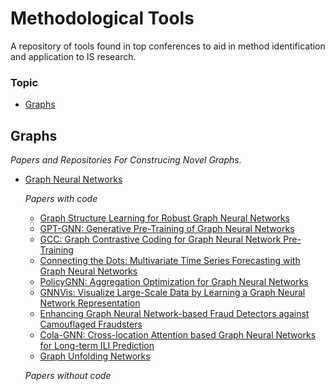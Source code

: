 # Methodological Tools
A repository of tools found in top conferences to aid in method identification and application to IS research.

### Topic
- [Graphs](#Graphs)

## Graphs
*Papers and Repositories For Construcing Novel Graphs.*
- [Graph Neural Networks](https://repository.hkbu.edu.hk/cgi/viewcontent.cgi?article=1000&context=vprd_ja)
  
  *Papers with code*
  - [Graph Structure Learning for Robust Graph Neural Networks](https://github.com/ChandlerBang/Pro-GNN)
  - [GPT-GNN: Generative Pre-Training of Graph Neural Networks](https://github.com/acbull/GPT-GNN)
  - [GCC: Graph Contrastive Coding for Graph Neural Network Pre-Training](https://github.com/THUDM/GCC)
  - [Connecting the Dots: Multivariate Time Series Forecasting with Graph Neural Networks](https://github.com/THUDM/GCC)
  - [PolicyGNN: Aggregation Optimization for Graph Neural Networks](https://github.com/nnzhan/MTGNN)
  - [GNNVis: Visualize Large-Scale Data by Learning a Graph Neural Network Representation](https://github.com/YajunHuang/gnnvis)
  - [Enhancing Graph Neural Network-based Fraud Detectors against Camouflaged Fraudsters](https://github.com/YingtongDou/CARE-GNN)
  - [Cola-GNN: Cross-location Attention based Graph Neural Networks for Long-term ILI Prediction](https://github.com/amy-deng/colagnn)
  - [Graph Unfolding Networks](https://github.com/GUNets/GUNets)
  
  *Papers without code*
